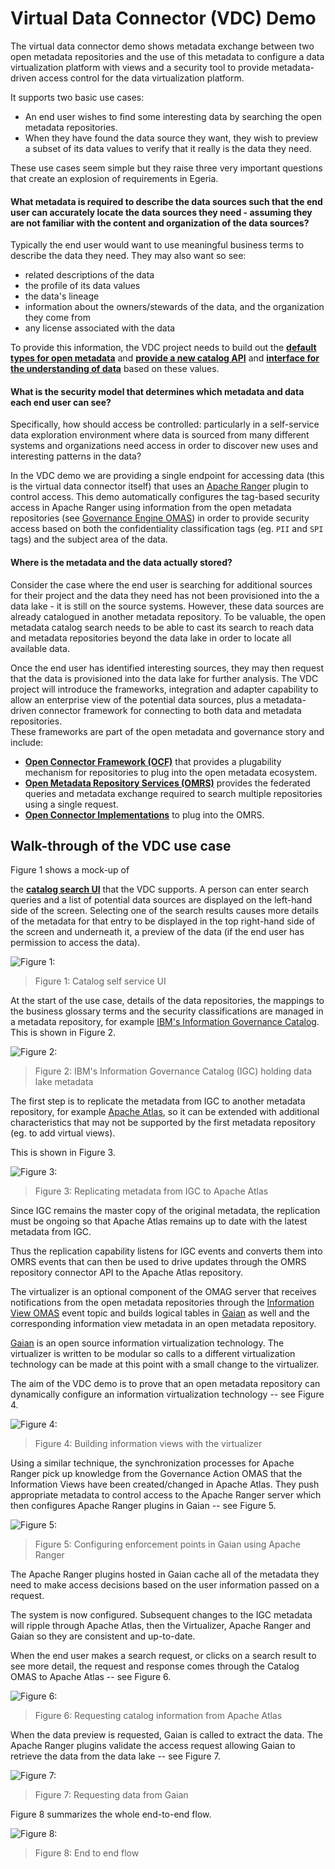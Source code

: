 <!-- SPDX-License-Identifier: CC-BY-4.0 -->
  
# Virtual Data Connector (VDC) Demo
  
The virtual data connector demo shows metadata exchange between two open metadata
repositories and the use of this
metadata to configure a data virtualization platform with views and a security tool to provide
metadata-driven access control for the data virtualization platform.

It supports two basic use cases:

* An end user wishes to find some interesting data by searching the open metadata repositories.
* When they have found the data source they want, they wish to preview a subset of its data values
to verify that it really is the data they need.

These use cases seem simple but they raise three very important questions that create
an explosion of requirements in Egeria.

#### What metadata is required to describe the data sources such that the end user can accurately locate the data sources they need - assuming they are not familiar with the content and organization of the data sources?

Typically the end user would want to use meaningful business terms to describe
the data they need. They may also want so see:

* related descriptions of the data
* the profile of its data values
* the data's lineage
* information about the owners/stewards of the data, and the organization they come
from
* any license associated with the data

To provide this information, the VDC project needs to build out the
**[default types for open metadata](../../../open-metadata-publication/website/open-metadata-types)**
and **[provide a new catalog API](../../../open-metadata-implementation/access-services/asset-catalog)** and
**[interface for the understanding of data](../../../open-metadata-implementation/access-services/asset-consumer)**
based on these values.

#### What is the security model that determines which metadata and data each end user can see?

Specifically, how should access be controlled: particularly
in a self-service data exploration environment
where data is sourced from many different systems and organizations need access
in order to discover new uses and interesting patterns in the data?

In the VDC demo we are providing a single endpoint for accessing data
(this is the virtual data connector itself) that uses an [Apache Ranger](https://ranger.apache.org/) plugin to control access.
This demo automatically configures the tag-based security access in
Apache Ranger using information from the open
metadata repositories (see [Governance Engine OMAS](../../../open-metadata-implementation/access-services/governance-engine))
in order to provide security access based on both the
confidentiality classification tags (eg. `PII` and `SPI` tags) and the subject area of the data.

#### Where is the metadata and the data actually stored?

Consider the case where the end user is searching for additional sources for their
project and the data they need has not been provisioned into the a data lake - it is
still on the source systems.  However, these data sources are already catalogued
in another metadata repository.  To be valuable, the open metadata catalog search needs
to be able to cast its search to reach data and metadata repositories beyond the data lake
in order to locate all available data.

Once the end user has identified interesting sources, they may then request that the
data is provisioned into the data lake for further analysis.
The VDC project will introduce the frameworks, integration and adapter capability
to allow an enterprise view of the potential data sources, plus a metadata-driven
connector framework for connecting to both data and metadata repositories.  
These frameworks are part of the open metadata and governance story and include:

* **[Open Connector Framework (OCF)](../../../open-metadata-implementation/frameworks/open-connector-framework)** that provides a plugability mechanism for repositories
to plug into the open metadata ecosystem.
* **[Open Metadata Repository Services (OMRS)](../../../open-metadata-implementation/repository-services/README.md)** provides the federated queries and metadata exchange
required to search multiple repositories using a single request.
* **[Open Connector Implementations](../../../open-metadata-implementation/adapters/open-connectors/repository-services-connectors)** to plug into the OMRS.


## Walk-through of the VDC use case

Figure 1 shows a mock-up of

the **[catalog search UI](../../../open-metadata-implementation/user-interfaces/ui-chassis/ui-chassis-spring/README.md)** that the VDC supports.
A person can enter search queries and a list of potential data
sources are displayed on the left-hand side of the screen.
Selecting one of the search results causes more details of the metadata for
that entry to be displayed in the top right-hand side of the screen and underneath it,
a preview of the data (if the end user has permission to access the data).

![Figure 1:](vdc-end-to-end-flows-1.png)
> Figure 1: Catalog self service UI

At the start of the use case, details of the data repositories,
the mappings to the business glossary terms and the security classifications
are managed in a metadata repository, for example [IBM's Information Governance Catalog](https://www.ibm.com/marketplace/information-governance-catalog).  This is shown in Figure 2.

![Figure 2:](vdc-end-to-end-flows-2.png)
> Figure 2: IBM's Information Governance Catalog (IGC) holding data lake metadata

The first step is to replicate the metadata from IGC to another metadata repository, for example [Apache Atlas](https://atlas.apache.org), so it can be extended with additional characteristics that may not be supported by the first metadata repository (eg. to add virtual views).

This is shown in Figure 3.

![Figure 3:](vdc-end-to-end-flows-3.png)
> Figure 3: Replicating metadata from IGC to Apache Atlas

Since IGC remains the master copy of the original metadata,
the replication must be ongoing so that Apache Atlas remains up to date with the
latest metadata from IGC.

Thus the replication capability listens for
IGC events and converts them into OMRS events that can then be used to
drive updates through the OMRS repository connector API to the Apache Atlas repository.

The virtualizer is an optional component of the OMAG server that receives notifications
from the open metadata repositories through the 
[Information View OMAS](../../../open-metadata-implementation/access-services/information-view)
event topic and builds logical tables in [Gaian](https://github.com/gaiandb/gaiandb) as well and the
corresponding information view metadata in an open metadata repository.

[Gaian](../../../open-metadata-implementation/adapters/open-connectors/data-store-connectors/gaian-connector) is
an open source information virtualization technology.
The virtualizer is written to be modular so calls to a different virtualization
technology can be made at this point with a small change to the virtualizer. 

The aim of the VDC demo is to prove that an open metadata repository can dynamically
configure an information virtualization technology -- see Figure 4.

![Figure 4:](vdc-end-to-end-flows-4.png)
> Figure 4: Building information views with the virtualizer

Using a similar technique, the synchronization processes for Apache Ranger
pick up knowledge from the Governance Action OMAS that the Information Views
have been created/changed in Apache Atlas.
They push appropriate metadata to control access to the Apache Ranger server
which then configures 
Apache Ranger plugins in Gaian -- see Figure 5.

![Figure 5:](vdc-end-to-end-flows-5.png)
> Figure 5: Configuring enforcement points in Gaian using Apache Ranger

The Apache Ranger plugins hosted in Gaian cache all of the metadata they need
to make access decisions based on the user information passed on a request.

The system is now configured.
Subsequent changes to the IGC metadata will ripple through Apache Atlas, then the Virtualizer,
Apache Ranger and Gaian so they are consistent and up-to-date.

When the end user makes a search request, or clicks on a search result to see more detail, the request and response comes through the Catalog OMAS to Apache Atlas -- see Figure 6.

![Figure 6:](vdc-end-to-end-flows-6.png)
> Figure 6: Requesting catalog information from Apache Atlas

When the data preview is requested, Gaian is called to extract the data.
The Apache Ranger plugins validate the access request allowing Gaian to retrieve
the data from the data lake -- see Figure 7.

![Figure 7:](vdc-end-to-end-flows-7.png)
> Figure 7: Requesting data from Gaian

Figure 8 summarizes the whole end-to-end flow.

![Figure 8:](vdc-end-to-end-flows-8.png)
> Figure 8: End to end flow
